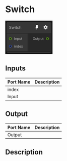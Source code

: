 # Switch
![Mixture.Switch](../../images/Mixture.Switch.png)
## Inputs
Port Name | Description
--- | ---
index | 
Input | 

## Output
Port Name | Description
--- | ---
Output | 

## Description

